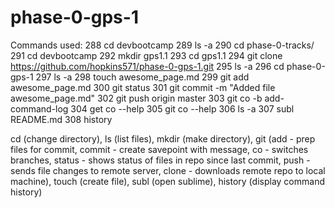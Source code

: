 # phase-0-gps-1
Commands used:
  288  cd devbootcamp
  289  ls -a
  290  cd phase-0-tracks/
  291  cd devbootcamp
  292  mkdir gps1.1
  293  cd gps1.1
  294  git clone https://github.com/hopkins571/phase-0-gps-1.git
  295  ls -a
  296  cd phase-0-gps-1
  297  ls -a
  298  touch awesome_page.md
  299  git add awesome_page.md
  300  git status
  301  git commit -m "Added file awesome_page.md"
  302  git push origin master
  303  git co -b add-command-log
  304  get co --help
  305  git co --help
  306  ls -a
  307  subl README.md
  308  history

  cd (change directory), ls (list files), mkdir (make directory), git (add - prep files for commit, commit - create savepoint with message, co - switches branches, status - shows status of files in repo since last commit, push - sends file changes to remote server, clone - downloads remote repo to local machine), touch (create file), subl (open sublime), history (display command history)